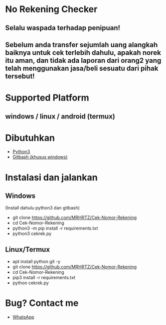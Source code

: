 # No Rekening Checker

## Selalu waspada terhadap penipuan!
## Sebelum anda transfer sejumlah uang alangkah baiknya untuk cek terlebih dahulu, apakah norek itu aman, dan tidak ada laporan dari orang2 yang telah menggunakan jasa/beli sesuatu dari pihak tersebut!

# Supported Platform 
## windows / linux / android (termux)

# Dibutuhkan
- <a href="https://www.python.org/downloads/">Python3</a> 
- <a href="https://git-scm.com/download/win">Gitbash (khusus windows)</a>

# Instalasi dan jalankan
## Windows
(Install dahulu python3 dan gitbash)
- git clone https://github.com/MRHRTZ/Cek-Nomor-Rekening
- cd Cek-Nomor-Rekening
- python3 -m pip install -r requirements.txt
- python3 cekrek.py
## Linux/Termux
- apt install python git -y
- git clone https://github.com/MRHRTZ/Cek-Nomor-Rekening
- cd Cek-Nomor-Rekening
- pip3 install -r requirements.txt
- python cekrek.py

# Bug? Contact me
- <a href="https://wa.me/6285559038021">WhatsApp</a> 
